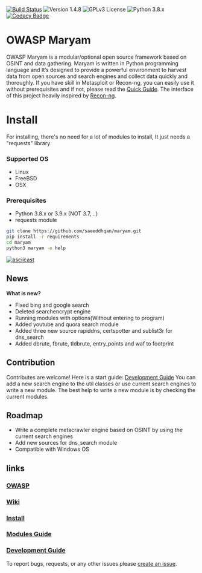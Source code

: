 [![Build Status](https://travis-ci.com/saeeddhqan/maryam.svg?branch=master)](https://travis-ci.com/saeeddhqan/maryam)
![Version 1.4.8](https://img.shields.io/badge/Version-1.4.8-green.svg)
![GPLv3 License](https://img.shields.io/badge/License-GPLv3-green.svg)
![Python 3.8.x](https://img.shields.io/badge/Python-3.8.x-green.svg)
[![Codacy Badge](https://api.codacy.com/project/badge/Grade/40d81c48b3444ee78ffc6c5c8639134c)](https://www.codacy.com/manual/saeeddhqan/Maryam?utm_source=github.com&amp;utm_medium=referral&amp;utm_content=saeeddhqan/Maryam&amp;utm_campaign=Badge_Grade)

# OWASP Maryam

OWASP Maryam is a modular/optional open source framework based on OSINT and data gathering. Maryam is written in Python programming language and It’s designed
to provide a powerful environment to harvest data from open sources and search engines and collect data quickly and thoroughly. If you have skill in Metasploit or Recon-ng, you can easily use it without prerequisites and if not, please read the [Quick Guide](https://github.com/saeeddhqan/Maryam/wiki#quick-guide).
The interface of this project heavily inspired by [Recon-ng](https://github.com/lanmaster53/recon-ng).

# Install
For installing, there's no need for a lot of modules to install, It just needs a "requests"
library
### Supported OS
 - Linux
 - FreeBSD
 - OSX

### Prerequisites
 - Python 3.8.x or 3.9.x (NOT 3.7, ..)
 - requests module

```bash
git clone https://github.com/saeeddhqan/maryam.git
pip install -r requirements
cd maryam
python3 maryam -e help
```
[![asciicast](https://asciinema.org/a/382779.svg)](https://asciinema.org/a/382779?speed=2)

## News
**What is new?**

 - Fixed bing and google search
 - Deleted searchencrypt engine
 - Running modules with options(Without entering to program) 
 - Added youtube and quora search module
 - Added three new source rapiddns, certspotter and sublist3r for dns_search
 - Added dbrute, fbrute, tldbrute, entry_points and waf to footprint

## Contribution

Contributes are welcome! Here is a start guide: [Development Guide](https://github.com/saeeddhqan/maryam/wiki/Development-Guide)
You can add a new search engine to the util classes or use current search engines to write a new module.
The best help to write a new module is by checking the current modules.
 
## Roadmap

 - Write a complete metacrawler engine based on OSINT by using the current search engines
 - Add new sources for dns_search module
 - Compatible with Windows OS

## links
### [OWASP](https://owasp.org/www-project-maryam/)
### [Wiki](https://github.com/saeeddhqan/maryam/wiki)
### [Install](https://github.com/saeeddhqan/maryam/wiki#install)
### [Modules Guide](https://github.com/saeeddhqan/maryam/wiki/modules)
### [Development Guide](https://github.com/saeeddhqan/maryam/wiki/Development-Guide)

To report bugs, requests, or any other issues please [create an issue](https://github.com/saeeddhqan/maryam/issues).

